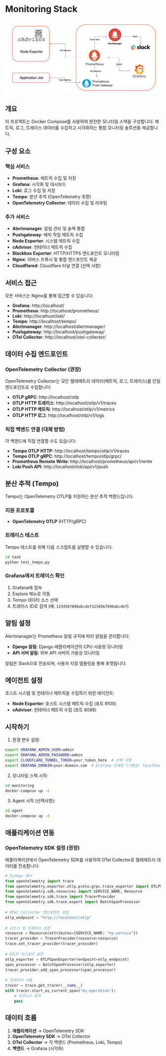 # Monitoring Stack

![Alt text](image.png)

## 개요

이 프로젝트는 Docker Compose를 사용하여 완전한 모니터링 스택을 구성합니다. 메트릭, 로그, 트레이스 데이터를 수집하고 시각화하는 통합 모니터링 솔루션을 제공합니다.

## 구성 요소

### 핵심 서비스
- **Prometheus**: 메트릭 수집 및 저장
- **Grafana**: 시각화 및 대시보드
- **Loki**: 로그 수집 및 저장
- **Tempo**: 분산 추적 (OpenTelemetry 호환)
- **OpenTelemetry Collector**: 데이터 수집 및 라우팅

### 추가 서비스
- **Alertmanager**: 알림 관리 및 슬랙 통합
- **Pushgateway**: 배치 작업 메트릭 수집
- **Node Exporter**: 시스템 메트릭 수집
- **cAdvisor**: 컨테이너 메트릭 수집
- **Blackbox Exporter**: HTTP/HTTPS 엔드포인트 모니터링
- **Nginx**: 리버스 프록시 및 통합 엔드포인트 제공
- **Cloudflared**: Cloudflare 터널 연결 (선택 사항)

## 서비스 접근

모든 서비스는 Nginx를 통해 접근할 수 있습니다:

- **Grafana**: http://localhost/
- **Prometheus**: http://localhost/prometheus/
- **Loki**: http://localhost/loki/
- **Tempo**: http://localhost/tempo/
- **Alertmanager**: http://localhost/alertmanager/
- **Pushgateway**: http://localhost/pushgateway/
- **OTel Collector**: http://localhost/otel-collector/

## 데이터 수집 엔드포인트

### OpenTelemetry Collector (권장)
OpenTelemetry Collector는 모든 텔레메트리 데이터(메트릭, 로그, 트레이스)를 단일 엔드포인트로 수집합니다:

- **OTLP gRPC**: http://localhost/otlp
- **OTLP HTTP 트레이스**: http://localhost/otlp/v1/traces
- **OTLP HTTP 메트릭**: http://localhost/otlp/v1/metrics
- **OTLP HTTP 로그**: http://localhost/otlp/v1/logs

### 직접 백엔드 연결 (대체 방법)
각 백엔드에 직접 연결할 수도 있습니다:

- **Tempo OTLP HTTP**: http://localhost/tempo/otlp/v1/traces
- **Tempo OTLP gRPC**: http://localhost/tempo/otlp/grpc/
- **Prometheus Remote Write**: http://localhost/prometheus/api/v1/write
- **Loki Push API**: http://localhost/loki/api/v1/push

## 분산 추적 (Tempo)

Tempo는 OpenTelemetry OTLP를 지원하는 분산 추적 백엔드입니다.

### 지원 프로토콜
- **OpenTelemetry OTLP** (HTTP/gRPC)

### 트레이스 테스트

Tempo 테스트를 위해 다음 스크립트를 실행할 수 있습니다:

```bash
cd task
python test_tempo.py
```

### Grafana에서 트레이스 확인

1. Grafana에 접속
2. Explore 메뉴로 이동
3. Tempo 데이터 소스 선택
4. 트레이스 ID로 검색 (예: `1234567890abcdef1234567890abcdef`)

## 알림 설정

Alertmanager는 Prometheus 알림 규칙에 따라 알림을 관리합니다:

- **Django 알림**: Django 애플리케이션의 CPU 사용량 모니터링
- **API 서버 알림**: 외부 API 서버의 가용성 모니터링

알림은 Slack으로 전송되며, 사용자 지정 템플릿을 통해 포맷됩니다.

## 에이전트 설정

호스트 시스템 및 컨테이너 메트릭을 수집하기 위한 에이전트:

- **Node Exporter**: 호스트 시스템 메트릭 수집 (포트 9100)
- **cAdvisor**: 컨테이너 메트릭 수집 (포트 8088)

## 시작하기

1. 환경 변수 설정:
```bash
export GRAFANA_ADMIN_USER=admin
export GRAFANA_ADMIN_PASSWORD=admin
export CLOUDFLARE_TUNNEL_TOKEN=your_token_here  # 선택 사항
export GRAFANA_DOMAIN=your-domain.com  # Grafana 도메인 (기본값: localhost)
```

2. 모니터링 스택 시작:
```bash
cd monitoring
docker-compose up -d
```

3. Agent 시작 (선택사항):
```bash
cd agent
docker-compose up -d
```

## 애플리케이션 연동

### OpenTelemetry SDK 설정 (권장)

애플리케이션에서 OpenTelemetry SDK를 사용하여 OTel Collector로 텔레메트리 데이터를 전송합니다:

```python
# Python 예시
from opentelemetry import trace
from opentelemetry.exporter.otlp.proto.grpc.trace_exporter import OTLPSpanExporter
from opentelemetry.sdk.resources import SERVICE_NAME, Resource
from opentelemetry.sdk.trace import TracerProvider
from opentelemetry.sdk.trace.export import BatchSpanProcessor

# OTel Collector 엔드포인트 설정
otlp_endpoint = "http://localhost/otlp"

# 리소스 및 트레이서 설정
resource = Resource(attributes={SERVICE_NAME: "my-service"})
tracer_provider = TracerProvider(resource=resource)
trace.set_tracer_provider(tracer_provider)

# OTLP 익스포터 설정
otlp_exporter = OTLPSpanExporter(endpoint=otlp_endpoint)
span_processor = BatchSpanProcessor(otlp_exporter)
tracer_provider.add_span_processor(span_processor)

# 트레이서 사용
tracer = trace.get_tracer(__name__)
with tracer.start_as_current_span("my-operation"):
    # 비즈니스 로직
    pass
```

## 데이터 흐름

1. **애플리케이션** → OpenTelemetry SDK
2. **OpenTelemetry SDK** → OTel Collector
3. **OTel Collector** → 각 백엔드 (Prometheus, Loki, Tempo)
4. **백엔드** → Grafana (시각화)